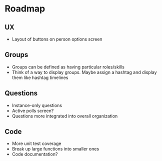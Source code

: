 # Roadmap

## UX
 * Layout of buttons on person options screen

## Groups

 * Groups can be defined as having particular roles/skills
 * Think of a way to display groups. Maybe assign a hashtag and display them like hashtag timelines

## Questions

 * Instance-only questions
 * Active polls screen?
 * Questions more integrated into overall organization

## Code

 * More unit test coverage
 * Break up large functions into smaller ones
 * Code documentation?
